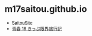 # m17saitou.github.io

- [SaitouSite](https://m17saitou.github.io/)
- [青春 18 きっぷ限界旅行記](https://m17saitou.github.io/S18ticket.html)

